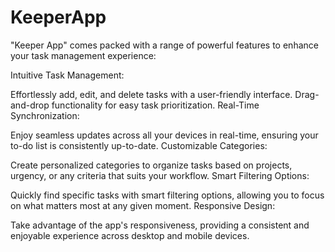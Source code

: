 # KeeperApp
"Keeper App" comes packed with a range of powerful features to enhance your task management experience:

Intuitive Task Management:

Effortlessly add, edit, and delete tasks with a user-friendly interface.
Drag-and-drop functionality for easy task prioritization.
Real-Time Synchronization:

Enjoy seamless updates across all your devices in real-time, ensuring your to-do list is consistently up-to-date.
Customizable Categories:

Create personalized categories to organize tasks based on projects, urgency, or any criteria that suits your workflow.
Smart Filtering Options:

Quickly find specific tasks with smart filtering options, allowing you to focus on what matters most at any given moment.
Responsive Design:

Take advantage of the app's responsiveness, providing a consistent and enjoyable experience across desktop and mobile devices.
